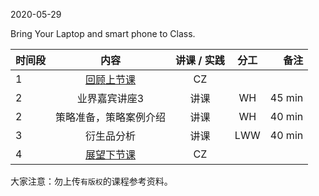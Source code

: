 2020-05-29

Bring Your Laptop and smart phone to Class. 


|  时间段  |  内容    | 讲课 / 实践     |  分工  |备注       |
| :---    |   :----:    |   :----:    |    :----:    |       ---: |
|    1    | [回顾上节课](../WW14/WW14-Plan.md)    |  CZ   |        |        |
|    2    |  业界嘉宾讲座3   |  讲课 |  WH  |   45 min    |
|    2    |  策略准备，策略案例介绍      |  讲课 |      WH      |   40 min    |
|    3    |  衍生品分析   |    讲课     |  LWW    |   40 min    |
|    4    | [展望下节课](../WW16/WW16-Plan.md)     |  CZ   |      |        |



大家注意：勿上传``有版权``的课程参考资料。
